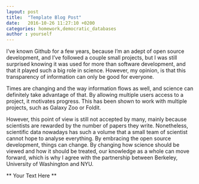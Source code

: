 ```yaml
---
layout: post
title:  "Template Blog Post"
date:   2016-10-26 11:27:10 +0200
categories: homework,democratic_databases
author : yourself
---
```


I’ve known Github for a few years, because I’m an adept of open source development, and I’ve followed a couple small projects, but I was still surprised knowing it was used for more than software development, and that it played such a big role in science. 
However, my opinion, is that this transparency of information can only be good for everyone. 

Times are changing and the way information flows as well, and science can definitely take advantage of that. By allowing multiple users access to a project, it motivates progress. This has been shown to work with multiple projects, such as Galaxy Zoo or Foldit. 

However, this point of view is still not accepted by many, mainly because scientists are rewarded by the number of papers they write. Nonetheless, scientific data nowadays has such a volume that a small team of scientist cannot hope to analyse everything. By embracing the open source development, things can change. 
By changing how science should be viewed and how it should be treated, our knowledge as a whole can move forward, which is why I agree with the partnership between Berkeley, University of Washington and NYU.


** Your Text Here **
